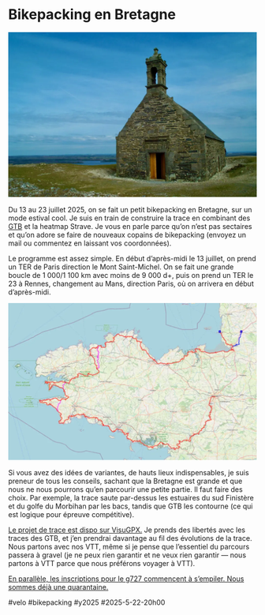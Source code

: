 # Bikepacking en Bretagne

![Chapelle Saint-Michel](_i/2000-03-24-175337.webp)

Du 13 au 23 juillet 2025, on se fait un petit bikepacking en Bretagne, sur un mode estival cool. Je suis en train de construire la trace en combinant des [GTB](https://erminig.cc/epreuves/la-gravel-tro-breizh/) et la heatmap Strave. Je vous en parle parce qu’on n’est pas sectaires et qu’on adore se faire de nouveaux copains de bikepacking (envoyez un mail ou commentez en laissant vos coordonnées).

Le programme est assez simple. En début d’après-midi le 13 juillet, on prend un TER de Paris direction le Mont Saint-Michel. On se fait une grande boucle de 1 000/1 100 km avec moins de 9 000 d+, puis on prend un TER le 23 à Rennes, changement au Mans, direction Paris, où on arrivera en début d’après-midi.

![Projet de trace](_i/bretagne.webp)

Si vous avez des idées de variantes, de hauts lieux indispensables, je suis preneur de tous les conseils, sachant que la Bretagne est grande et que nous ne nous pourrons qu’en parcourir une petite partie. Il faut faire des choix. Par exemple, la trace saute par-dessus les estuaires du sud Finistère et du golfe du Morbihan par les bacs, tandis que GTB les contourne (ce qui est logique pour épreuve compétitive).

[Le projet de trace est dispo sur VisuGPX.](https://www.visugpx.com/IpFgBmDgrC) Je prends des libertés avec les traces des GTB, et j’en prendrai davantage au fil des évolutions de la trace. Nous partons avec nos VTT, même si je pense que l’essentiel du parcours passera à gravel (je ne peux rien garantir et ne veux rien garantir — nous partons à VTT parce que nous préférons voyager à VTT).

[En parallèle, les inscriptions pour le g727 commencent à s’empiler. Nous sommes déjà une quarantaine.](https://727bikepacking.fr/g727-Grand-Depart/) 

#velo #bikepacking #y2025 #2025-5-22-20h00
